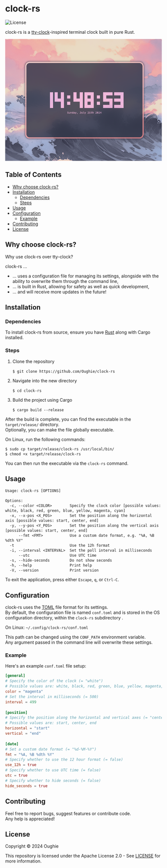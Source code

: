 # clock-rs

![License](https://img.shields.io/github/license/Oughie/clock-rs)

clock-rs is a [tty-clock](https://github.com/xorg62/tty-clock)-inspired terminal clock built in pure Rust.

![presentation](screenshots/preview.png)

## Table of Contents

- [Why choose clock-rs?](#why-choose-clock-rs)
- [Installation](#installation)
  - [Dependencies](#dependencies)
  - [Steps](#steps)
- [Usage](#usage)
- [Configuration](#configuration)
  - [Example](#example)
- [Contributing](#contributing)
- [License](#license)

## Why choose clock-rs?

Why use clock-rs over tty-clock?

clock-rs ...
- ... uses a configuration file for managing its settings, alongside with the ability to overwrite them through the command line,
- ... is built in Rust, allowing for safety as well as quick development,
- ... and will receive more updates in the future!

## Installation

### Dependencies

To install clock-rs from source, ensure you have [Rust](https://www.rust-lang.org/) along with Cargo installed.

### Steps

1. Clone the repository

    `$ git clone https://github.com/Oughie/clock-rs`

2. Navigate into the new directory

    `$ cd clock-rs`

3. Build the project using Cargo

    `$ cargo build --release`

After the build is complete, you can find the executable in the `target/release/` directory.  
Optionally, you can make the file globally executable.

On Linux, run the following commands:  

```
$ sudo cp target/release/clock-rs /usr/local/bin/
$ chmod +x target/release/clock-rs
```

You can then run the executable via the `clock-rs` command.

## Usage

```
Usage: clock-rs [OPTIONS]

Options:
  -c, --color <COLOR>        Specify the clock color [possible values: white, black, red, green, blue, yellow, magenta, cyan]
  -x, --x-pos <X_POS>        Set the position along the horizontal axis [possible values: start, center, end]
  -y, --y-pos <Y_POS>        Set the position along the vertical axis [possible values: start, center, end]
      --fmt <FMT>            Use a custom date format, e.g. "%A, %B %dth %Y"
  -t                         Use the 12h format
  -i, --interval <INTERVAL>  Set the poll interval in milliseconds
      --utc                  Use UTC time
  -s, --hide-seconds         Do not show seconds
  -h, --help                 Print help
  -V, --version              Print version
```

To exit the application, press either `Escape`, `q`, or `Ctrl-C`.

## Configuration

clock-rs uses the [TOML](https://toml.io/en/) file format for its settings.  
By default, the configuration file is named `conf.toml` and is stored in the OS configuration directory, within the `clock-rs` subdirectory .

On Linux: `~/.config/clock-rs/conf.toml`

This path can be changed using the `CONF_PATH` environment variable.  
Any argument passed in the command line will overwrite these settings.

### Example

Here's an example `conf.toml` file setup:

```toml
[general]
# Specify the color of the clock (= "white")
# Possible values are: white, black, red, green, blue, yellow, magenta, cyan)
color = "magenta"
# Set the interval in milliseconds (= 500)
interval = 499

[position]
# Specify the position along the horizontal and vertical axes (= "center")
# Possible values are: start, center, end
horizontal = "start"
vertical = "end"

[date]
# Set a custom date format (= "%d-%M-%Y")
fmt = "%A, %B %dth %Y"
# Specify whether to use the 12 hour format (= false)
use_12h = true
# Specify whether to use UTC time (= false)
utc = true
# Specify whether to hide seconds (= false)
hide_seconds = true
```

## Contributing

Feel free to report bugs, suggest features or contribute code.  
Any help is appreciated!

## License

Copyright © 2024 Oughie

This repository is licensed under the Apache License 2.0 - See [LICENSE](LICENSE) for more information.
